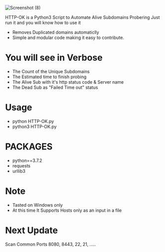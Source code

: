 
![Screenshot (8)](https://user-images.githubusercontent.com/51271019/153992379-0ad49411-c4f1-4ab4-93e8-ea3d77316cb6.png)


HTTP-OK is a Python3 Script to Automate Alive Subdomains Probering 
Just run it and you will know how to use it 

* Removes Duplicated domains automaticlly
* Simple and modular code making it easy to contribute.

# You will see in Verbose
* The Count of the Unique Subdomains
* The Estimated time to finish probing
* The Alive Sub with it's http status code & Server name
* The Dead Sub as "Failed Time out" status


# Usage
* python HTTP-OK.py 
* python3 HTTP-OK.py 

# PACKAGES
* python==3.7.2
* requests
* urllib3

# Note 
* Tasted on Windows only 
* At this time It Supports Hosts only as an input in a file 

# Next Update 
Scan Common Ports  8080, 8443, 22, 21, .....
